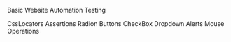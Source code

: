 Basic Website Automation Testing  

CssLocators
Assertions
Radion Buttons
CheckBox
Dropdown
Alerts
Mouse Operations
